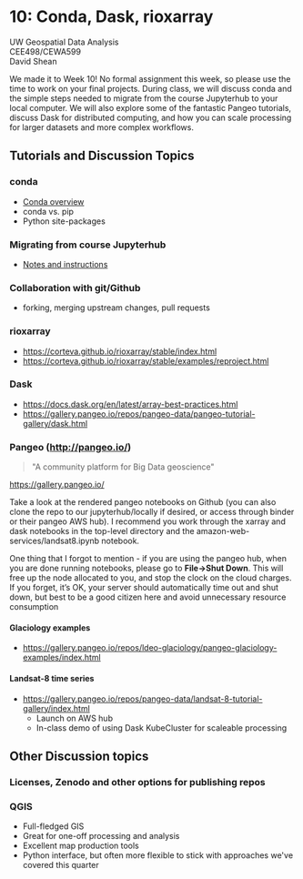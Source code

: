 # 10: Conda, Dask, rioxarray

UW Geospatial Data Analysis  
CEE498/CEWA599  
David Shean  

We made it to Week 10! No formal assignment this week, so please use the time to work on your final projects. During class, we will discuss conda and the simple steps needed to migrate from the course Jupyterhub to your local computer.  We will also explore some of the fantastic Pangeo tutorials, discuss Dask for distributed computing, and how you can scale processing for larger datasets and more complex workflows.

## Tutorials and Discussion Topics

### conda
* [Conda overview](../../resources/conda.md)
* conda vs. pip
* Python site-packages

### Migrating from course Jupyterhub
* [Notes and instructions](../../resources/jupyterhub_migration.md)

### Collaboration with git/Github
* forking, merging upstream changes, pull requests

### rioxarray
* https://corteva.github.io/rioxarray/stable/index.html
* https://corteva.github.io/rioxarray/stable/examples/reproject.html

### Dask
* https://docs.dask.org/en/latest/array-best-practices.html
* https://gallery.pangeo.io/repos/pangeo-data/pangeo-tutorial-gallery/dask.html

### Pangeo (http://pangeo.io/)
> "A community platform for Big Data geoscience"

https://gallery.pangeo.io/

Take a look at the rendered pangeo notebooks on Github (you can also clone the repo to our jupyterhub/locally if desired, or access through binder or their pangeo AWS hub).  I recommend you work through the xarray and dask notebooks in the top-level directory and the amazon-web-services/landsat8.ipynb notebook.

One thing that I forgot to mention - if you are using the pangeo hub, when you are done running notebooks, please go to **File->Shut Down**.  This will free up the node allocated to you, and stop the clock on the cloud charges.  If you forget, it’s OK, your server should automatically time out and shut down, but best to be a good citizen here and avoid unnecessary resource consumption

#### Glaciology examples
* https://gallery.pangeo.io/repos/ldeo-glaciology/pangeo-glaciology-examples/index.html

#### Landsat-8 time series
* https://gallery.pangeo.io/repos/pangeo-data/landsat-8-tutorial-gallery/index.html
    * Launch on AWS hub
    * In-class demo of using Dask KubeCluster for scaleable processing

## Other Discussion topics
### Licenses, Zenodo and other options for publishing repos

### QGIS
* Full-fledged GIS
* Great for one-off processing and analysis
* Excellent map production tools
* Python interface, but often more flexible to stick with approaches we've covered this quarter
